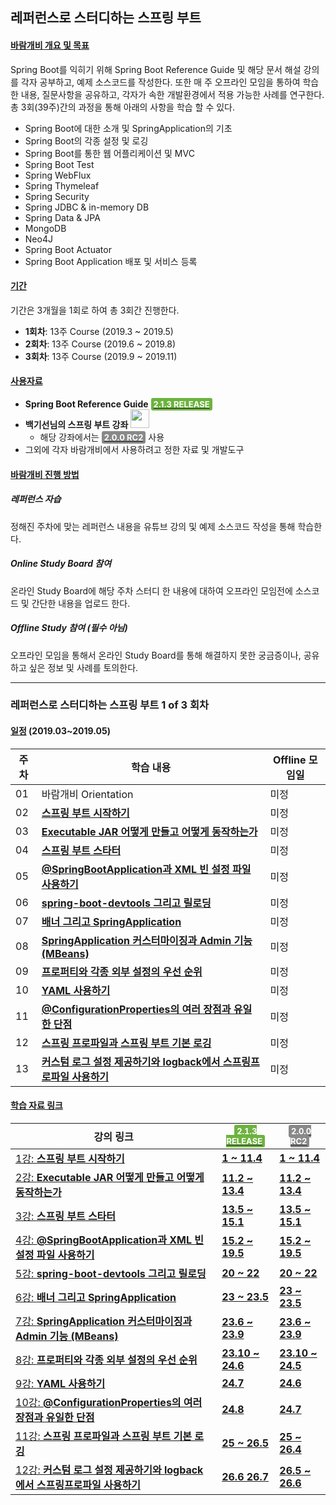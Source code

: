 ## 레퍼런스로 스터디하는 스프링 부트

#### <u>바람개비 개요 및 목표</u>

Spring Boot를 익히기 위해 Spring Boot Reference Guide 및 해당 문서 해설 강의를 각자 공부하고, 예제 소스코드를 작성한다. 또한 매 주 오프라인 모임을 통하여 학습한 내용, 질문사항을 공유하고, 각자가 속한 개발환경에서 적용 가능한 사례를 연구한다. 총 3회(39주)간의 과정을 통해 아래의 사항을 학습 할 수 있다.

* Spring Boot에 대한 소개 및 SpringApplication의 기초
* Spring Boot의 각종 설정 및 로깅
* Spring Boot를 통한 웹 어플리케이션 및 MVC
* Spring Boot Test
* Spring WebFlux
* Spring Thymeleaf
* Spring Security
* Spring JDBC & in-memory DB
* Spring Data & JPA
* MongoDB
* Neo4J
* Spring Boot Actuator
* Spring Boot Application 배포 및 서비스 등록

#### <u>기간</u>

기간은 3개월을 1회로 하여 총 3회간 진행한다.

* **1회차**: 13주 Course (2019.3 ~ 2019.5)
* **2회차**: 13주 Course (2019.6 ~ 2019.8)
* **3회차**: 13주 Course (2019.9 ~ 2019.11)


#### <u>사용자료</u>

* **Spring Boot Reference Guide** [<span style="background-color:#6db33f; border-radius:3px; padding: 2px 4px; color:#fff;font-size:13px;font-weight:700; ">2.1.3 RELEASE</span>](https://docs.spring.io/spring-boot/docs/2.1.3.RELEASE/reference/htmlsingle/)
* **백기선님의 스프링 부트 강좌** [<img src="https://www.freeiconspng.com/minicovers/red-youtube-logo-icon-8.png" width="30px">](https://www.youtube.com/playlist?list=PLfI752FpVCS8tDT1QEYwcXmkKDz-_6nm3)
  * 해당 강좌에서는 [<span style="background-color:#898989; border-radius:3px; padding: 2px 4px; color:#fff;font-size:13px;font-weight:700; ">2.0.0 RC2</span>](https://docs.spring.io/autorepo/docs/spring-boot/2.0.0.RC2/reference/html/) 사용
* 그외에 각자 바람개비에서 사용하려고 정한 자료 및 개발도구

#### <u>바람개비 진행 방법</u>

##### 레퍼런스 자습

정해진 주차에 맞는 레퍼런스 내용을 유튜브 강의 및 예제 소스코드 작성을 통해 학습한다.

##### Online Study Board 참여

온라인 Study Board에 해당 주차 스터디 한 내용에 대하여 오프라인 모임전에 소스코드 및 간단한 내용을 업로드 한다.

##### Offline Study 참여 (필수 아님)

오프라인 모임을 통해서 온라인 Study Board를 통해 해결하지 못한 궁금증이나, 공유하고 싶은 정보 및 사례를 토의한다.

---

### 레퍼런스로 스터디하는 스프링 부트 1 of 3 회차


#### <u>일정</u> (2019.03~2019.05)

| 주차  |학습 내용|Offline 모임일|
| ----- | -------------------- | -------------------- |
| 01 |바람개비 Orientation|미정|
| 02 |[**스프링 부트 시작하기**](https://youtu.be/CnmTCMRTbxo)|미정|
|03|[**Executable JAR 어떻게 만들고 어떻게 동작하는가**](https://youtu.be/PicKx3lDGLk)|미정|
|04|[**스프링 부트 스타터**](https://youtu.be/w9wqpnLHnkY)|미정|
|05|[**@SpringBootApplication과 XML 빈 설정 파일 사용하기**](https://youtu.be/jftcS1BQ_0g)|미정|
|06|[**spring-boot-devtools 그리고 릴로딩**](https://youtu.be/5BhWpx7RW-w)|미정|
|07|[**배너 그리고 SpringApplication**](https://youtu.be/38UK7BRJf1o)|미정|
|08|[**SpringApplication 커스터마이징과 Admin 기능 (MBeans)**](https://youtu.be/8fK1tA7C6Ss)|미정|
|09|[**프로퍼티와 각종 외부 설정의 우선 순위**](https://youtu.be/jv50m3yOemU)|미정|
|10|[**YAML 사용하기**](https://youtu.be/m7j6ysAW5rc)|미정|
|11|[**@ConfigurationProperties의 여러 장점과 유일한 단점**](https://youtu.be/0QUNXpRHVVM)|미정|
|12|[**스프링 프로파일과 스프링 부트 기본 로깅**](https://youtu.be/h_VoxXhhNH0)|미정|
|13|[**커스텀 로그 설정 제공하기와 logback에서 스프링프로파일 사용하기**](https://youtu.be/uVR2iBEb474)|미정|

#### <u>학습 자료 링크</u>

|강의 링크| [<span style="background-color:#6db33f; border-radius:3px; padding: 2px 4px; color:#fff;font-size:13px;font-weight:700; ">2.1.3 RELEASE</span>](https://docs.spring.io/spring-boot/docs/2.1.3.RELEASE/reference/htmlsingle/)|[<span style="background-color:#898989; border-radius:3px; padding: 2px 4px; color:#fff;font-size:13px;font-weight:700; ">2.0.0 RC2</span>](https://docs.spring.io/autorepo/docs/spring-boot/2.0.0.RC2/reference/html/)|
| -------------------- | -------------------- | -------------------- |
|[1강: **스프링 부트 시작하기**](https://youtu.be/CnmTCMRTbxo)|**[1 ~ 11.4](https://docs.spring.io/spring-boot/docs/2.1.3.RELEASE/reference/htmlsingle/#boot-documentation-about)**|**[1 ~ 11.4](https://docs.spring.io/spring-boot/docs/2.0.0.RC2/reference/htmlsingle/#boot-documentation)**|
|[2강: **Executable JAR 어떻게 만들고 어떻게 동작하는가**](https://youtu.be/PicKx3lDGLk)|**[11.2 ~ 13.4](https://docs.spring.io/spring-boot/docs/2.1.3.RELEASE/reference/htmlsingle/#getting-started-first-application-run)**|**[11.2 ~ 13.4](https://docs.spring.io/spring-boot/docs/2.0.0.RC2/reference/htmlsingle/#getting-started-first-application-dependencies)**|
|[3강: **스프링 부트 스타터**](https://youtu.be/w9wqpnLHnkY)|**[13.5 ~ 15.1](https://docs.spring.io/spring-boot/docs/2.1.3.RELEASE/reference/htmlsingle/#using-boot-starter)**|**[13.5 ~ 15.1](https://docs.spring.io/spring-boot/docs/2.0.0.RC2/reference/htmlsingle/#using-boot-starter)**|
|[4강: **@SpringBootApplication과 XML 빈 설정 파일 사용하기**](https://youtu.be/jftcS1BQ_0g)|**[15.2 ~ 19.5](https://docs.spring.io/spring-boot/docs/2.1.3.RELEASE/reference/htmlsingle/#using-boot-importing-xml-configuration)**|**[15.2 ~ 19.5](https://docs.spring.io/spring-boot/docs/2.0.0.RC2/reference/htmlsingle/#using-boot-importing-xml-configuration)**|
|[5강: **spring-boot-devtools 그리고 릴로딩**](https://youtu.be/5BhWpx7RW-w)|**[20 ~ 22](https://docs.spring.io/spring-boot/docs/2.1.3.RELEASE/reference/htmlsingle/#using-boot-importing-xml-configuration)**|**[20 ~ 22](https://docs.spring.io/spring-boot/docs/2.0.0.RC2/reference/htmlsingle/#using-boot-devtools)**|
|[6강: **배너 그리고 SpringApplication**](https://youtu.be/38UK7BRJf1o)|**[23 ~ 23.5](https://docs.spring.io/spring-boot/docs/2.1.3.RELEASE/reference/htmlsingle/#boot-features)**|**[23 ~ 23.5](https://docs.spring.io/spring-boot/docs/2.0.0.RC2/reference/htmlsingle/#boot-features)**|
|[7강: **SpringApplication 커스터마이징과 Admin 기능 (MBeans)**](https://youtu.be/8fK1tA7C6Ss)|**[23.6 ~ 23.9](https://docs.spring.io/spring-boot/docs/2.1.3.RELEASE/reference/htmlsingle/#boot-features-web-environment)**|**[23.6 ~ 23.9](https://docs.spring.io/spring-boot/docs/2.0.0.RC2/reference/htmlsingle/#boot-features-web-environment)**|
|[8강: **프로퍼티와 각종 외부 설정의 우선 순위**](https://youtu.be/jv50m3yOemU)|**[23.10 ~ 24.6](https://docs.spring.io/spring-boot/docs/2.1.3.RELEASE/reference/htmlsingle/#boot-features-application-admin)**|**[23.10 ~ 24.5](https://docs.spring.io/spring-boot/docs/2.0.0.RC2/reference/htmlsingle/#boot-features-application-admin)**|
|[9강: **YAML 사용하기**](https://youtu.be/m7j6ysAW5rc)|**[24.7](https://docs.spring.io/spring-boot/docs/2.1.3.RELEASE/reference/htmlsingle/#boot-features-external-config-yaml)**|**[24.6](https://docs.spring.io/spring-boot/docs/2.0.0.RC2/reference/htmlsingle/#boot-features-external-config-yaml)**|
|[10강: **@ConfigurationProperties의 여러 장점과 유일한 단점**](https://youtu.be/0QUNXpRHVVM)|**[24.8](https://docs.spring.io/spring-boot/docs/2.1.3.RELEASE/reference/htmlsingle/#boot-features-external-config-typesafe-configuration-properties)**|**[24.7](https://docs.spring.io/spring-boot/docs/2.0.0.RC2/reference/htmlsingle/#boot-features-external-config-typesafe-configuration-properties)**|
|[11강: **스프링 프로파일과 스프링 부트 기본 로깅**](https://youtu.be/h_VoxXhhNH0)|**[25 ~ 26.5](https://docs.spring.io/spring-boot/docs/2.1.3.RELEASE/reference/htmlsingle/#boot-features-profiles)**|**[25 ~ 26.4](https://docs.spring.io/spring-boot/docs/2.0.0.RC2/reference/htmlsingle/#boot-features-profiles)**|
|[12강: **커스텀 로그 설정 제공하기와 logback에서 스프링프로파일 사용하기**](https://youtu.be/uVR2iBEb474)|**[26.6 26.7](https://docs.spring.io/spring-boot/docs/2.1.3.RELEASE/reference/htmlsingle/#boot-features-custom-log-configuration)**|**[26.5 ~ 26.6](https://docs.spring.io/spring-boot/docs/2.0.0.RC2/reference/htmlsingle/#boot-features-custom-log-configuration)**|

